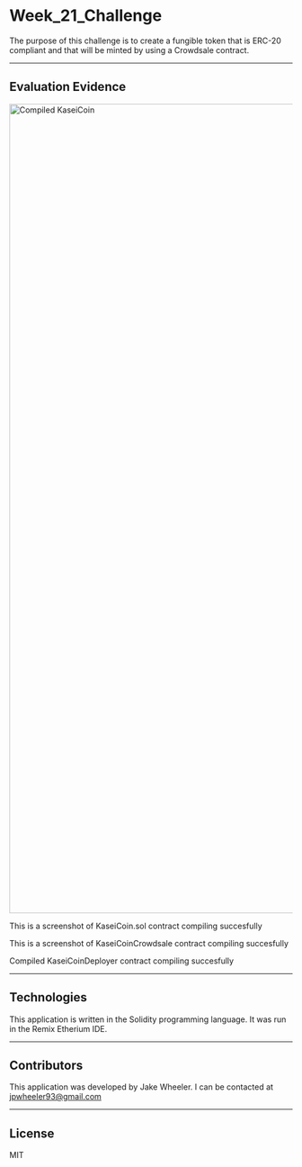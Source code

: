 # Week_21_Challenge
The purpose of this challenge is to create a fungible token that is ERC-20 compliant and that will be minted by using a Crowdsale contract.

---

## Evaluation Evidence

<img width="1438" alt="Compiled KaseiCoin" src="https://user-images.githubusercontent.com/106558893/199079002-ef8a8f01-ee2c-431f-a05b-7fbb91384302.png">

This is a screenshot of KaseiCoin.sol contract compiling succesfully 

This is a screenshot of KaseiCoinCrowdsale contract compiling succesfully

Compiled KaseiCoinDeployer contract compiling succesfully


---

## Technologies

This application is written in the Solidity programming language. It was run in the Remix Etherium IDE.


---

## Contributors

This application was developed by Jake Wheeler. I can be contacted at jpwheeler93@gmail.com


---

## License

MIT
